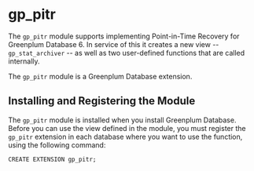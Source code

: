 # gp_pitr

The `gp_pitr` module supports implementing Point-in-Time Recovery for Greenplum Database 6. In service of this it creates a new view -- `gp_stat_archiver` -- as well as two user-defined functions that are called internally.

The `gp_pitr` module is a Greenplum Database extension.

## <a id="topic_reg"></a>Installing and Registering the Module 

The `gp_pitr` module is installed when you install Greenplum Database. Before you can use the view defined in the module, you must register the `gp_pitr` extension in each database where you want to use the function, using the following command:

```
CREATE EXTENSION gp_pitr;
```